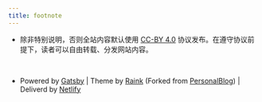 ```yaml
---
title: footnote
---
```


* 除非特别说明，否则全站内容默认使用 [CC-BY 4.0](https://creativecommons.org/licenses/by/4.0/) 协议发布。在遵守协议前提下，读者可以自由转载、分发网站内容。 

<br/>

* Powered by [Gatsby](https://www.gatsbyjs.org/) | Theme by [Raink](https://github.com/izuolan/raink) (Forked from [PersonalBlog](https://github.com/greglobinski/gatsby-starter-personal-blog)) | Deliverd by [Netlify](https://netlify.com/)